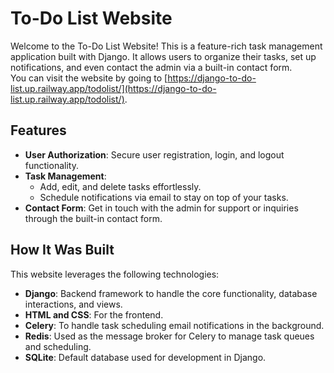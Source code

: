 # To-Do List Website

Welcome to the To-Do List Website! This is a feature-rich task management application built with Django. It allows users to organize their tasks, set up notifications, and even contact the admin via a built-in contact form.  
You can visit the website by going to [https://django-to-do-list.up.railway.app/todolist/](https://django-to-do-list.up.railway.app/todolist/).

## Features

- **User Authorization**: Secure user registration, login, and logout functionality.
- **Task Management**:
  - Add, edit, and delete tasks effortlessly.
  - Schedule notifications via email to stay on top of your tasks.
- **Contact Form**: Get in touch with the admin for support or inquiries through the built-in contact form.

## How It Was Built

This website leverages the following technologies:

- **Django**: Backend framework to handle the core functionality, database interactions, and views.
- **HTML and CSS**: For the frontend.
- **Celery**: To handle task scheduling email notifications in the background.
- **Redis**: Used as the message broker for Celery to manage task queues and scheduling.
- **SQLite**: Default database used for development in Django.






